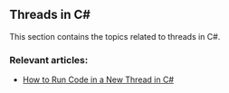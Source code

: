 ## Threads in C#

This section contains the topics related to threads in C#.
### Relevant articles:

- [How to Run Code in a New Thread in C#](https://code-maze.com/csharp-new-thread/)
